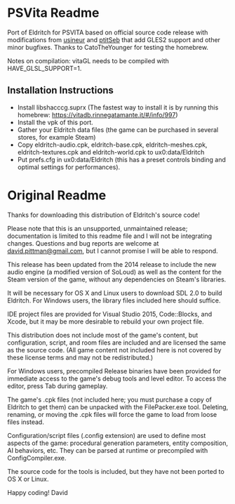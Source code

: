 # PSVita Readme
Port of Eldritch for PSVITA based on official source code release with modifications from [usineur](https://github.com/usineur/Eldritch) and [ptitSeb](https://github.com/ptitSeb/Eldritch) that add GLES2 support and other minor bugfixes.
Thanks to CatoTheYounger for testing the homebrew.

Notes on compilation:
vitaGL needs to be compiled with HAVE_GLSL_SUPPORT=1.

## Installation Instructions

- Install libshacccg.suprx (The fastest way to install it is by running this homebrew: https://vitadb.rinnegatamante.it/#/info/997)
- Install the vpk of this port.
- Gather your Eldritch data files (the game can be purchased in several stores, for example Steam)
- Copy eldritch-audio.cpk, eldritch-base.cpk, eldritch-meshes.cpk, eldritch-textures.cpk and eldritch-world.cpk to ux0:data/Eldritch
- Put prefs.cfg in ux0:data/Eldritch (this has a preset controls binding and optimal settings for performances).


# Original Readme

Thanks for downloading this distribution of Eldritch's source code!

Please note that this is an unsupported, unmaintained release;
documentation is limited to this readme file and I will not be
integrating changes. Questions and bug reports are welcome at
david.pittman@gmail.com, but I cannot promise I will be able to
respond.

This release has been updated from the 2014 release to include
the new audio engine (a modified version of SoLoud) as well as
the content for the Steam version of the game, without any
dependencies on Steam's libraries.

It will be necessary for OS X and Linux users to download SDL 2.0
to build Eldritch. For Windows users, the library files included
here should suffice.

IDE project files are provided for Visual Studio 2015, Code::Blocks,
and Xcode, but it may be more desirable to rebuild your own project
file.

This distribution does not include most of the game's content, but
configuration, script, and room files are included and are licensed
the same as the source code. (All game content not included here is
not covered by these license terms and may not be redistributed.)

For Windows users, precompiled Release binaries have been
provided for immediate access to the game's debug tools and level
editor. To access the editor, press Tab during gameplay.

The game's .cpk files (not included here; you must purchase a copy
of Eldritch to get them) can be unpacked with the FilePacker.exe tool.
Deleting, renaming, or moving the .cpk files will force the game to
load from loose files instead.

Configuration/script files (.config extension) are used to define
most aspects of the game: procedural generation parameters, entity
composition, AI behaviors, etc. They can be parsed at runtime or
precompiled with ConfigCompiler.exe.

The source code for the tools is included, but they have not been
ported to OS X or Linux.

Happy coding!
David

